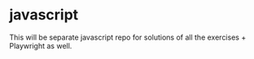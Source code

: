 # javascript
This will be separate javascript repo for solutions of all the exercises + Playwright as well. 
